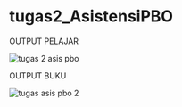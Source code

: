 # tugas2_AsistensiPBO

OUTPUT PELAJAR

![tugas 2 asis pbo](https://user-images.githubusercontent.com/56025436/65955480-6dbcb880-e472-11e9-9a5e-e431b283b409.PNG)

OUTPUT BUKU

![tugas asis pbo 2](https://user-images.githubusercontent.com/56025436/65955482-6dbcb880-e472-11e9-966c-fada9798aa78.PNG)

